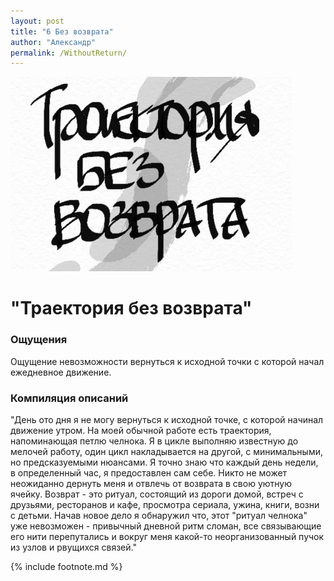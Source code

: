 ```yaml
---
layout: post
title: "6 Без возврата"
author: "Александр"
permalink: /WithoutReturn/
---
```

!["Траектория без возврата"](/_img/6.jpg)
# "Траектория без возврата"

### Ощущения
Ощущение невозможности вернуться к исходной точки с которой начал ежедневное движение.

### Компиляция описаний
"День ото дня я не могу вернуться к исходной точке, с которой начинал движение утром. На моей обычной работе есть траектория, напоминающая петлю челнока. Я в цикле выполняю известную до мелочей работу, один цикл накладывается на другой, с минимальными, но предсказуемыми нюансами. Я точно знаю что каждый день недели, в определенный час, я предоставлен сам себе. Никто не может неожиданно дернуть меня и отвлечь от возврата в свою уютную ячейку. Возврат - это ритуал, состоящий из дороги домой, встреч с друзьями, ресторанов и кафе, просмотра сериала, ужина, книги, возни с детьми. Начав новое дело я обнаружил что, этот "ритуал челнока" уже невозможен - привычный дневной ритм сломан, все связывающие его нити перепутались и вокруг меня какой-то неорганизованный пучок из узлов и рвущихся связей."

{% include footnote.md %}
